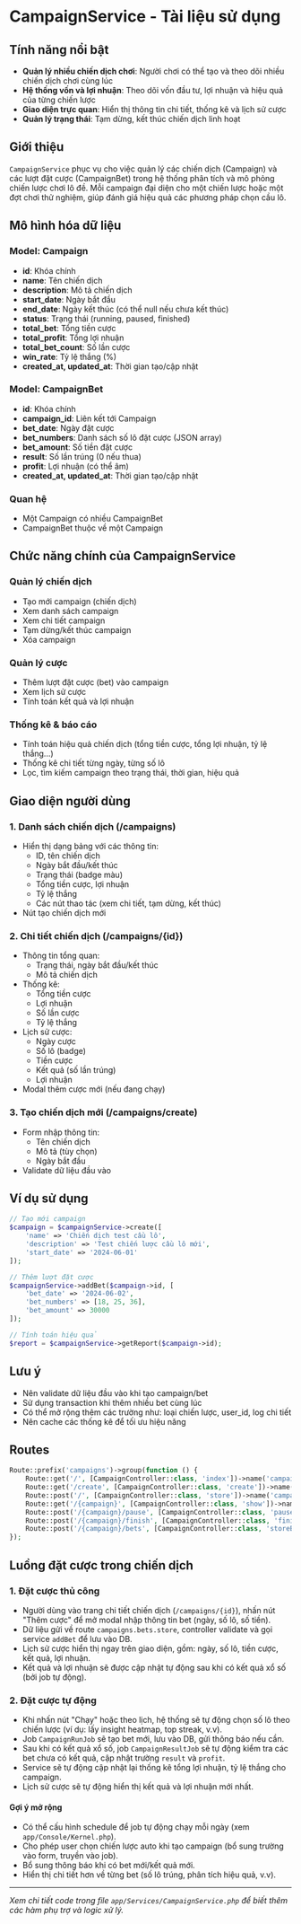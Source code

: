 # CampaignService - Tài liệu sử dụng

## Tính năng nổi bật
- **Quản lý nhiều chiến dịch chơi**: Người chơi có thể tạo và theo dõi nhiều chiến dịch chơi cùng lúc
- **Hệ thống vốn và lợi nhuận**: Theo dõi vốn đầu tư, lợi nhuận và hiệu quả của từng chiến lược
- **Giao diện trực quan**: Hiển thị thông tin chi tiết, thống kê và lịch sử cược
- **Quản lý trạng thái**: Tạm dừng, kết thúc chiến dịch linh hoạt

## Giới thiệu
`CampaignService` phục vụ cho việc quản lý các chiến dịch (Campaign) và các lượt đặt cược (CampaignBet) trong hệ thống phân tích và mô phỏng chiến lược chơi lô đề. Mỗi campaign đại diện cho một chiến lược hoặc một đợt chơi thử nghiệm, giúp đánh giá hiệu quả các phương pháp chọn cầu lô.

## Mô hình hóa dữ liệu

### Model: Campaign
- **id**: Khóa chính
- **name**: Tên chiến dịch
- **description**: Mô tả chiến dịch
- **start_date**: Ngày bắt đầu
- **end_date**: Ngày kết thúc (có thể null nếu chưa kết thúc)
- **status**: Trạng thái (running, paused, finished)
- **total_bet**: Tổng tiền cược
- **total_profit**: Tổng lợi nhuận
- **total_bet_count**: Số lần cược
- **win_rate**: Tỷ lệ thắng (%)
- **created_at, updated_at**: Thời gian tạo/cập nhật

### Model: CampaignBet
- **id**: Khóa chính
- **campaign_id**: Liên kết tới Campaign
- **bet_date**: Ngày đặt cược
- **bet_numbers**: Danh sách số lô đặt cược (JSON array)
- **bet_amount**: Số tiền đặt cược
- **result**: Số lần trúng (0 nếu thua)
- **profit**: Lợi nhuận (có thể âm)
- **created_at, updated_at**: Thời gian tạo/cập nhật

### Quan hệ
- Một Campaign có nhiều CampaignBet
- CampaignBet thuộc về một Campaign

## Chức năng chính của CampaignService

### Quản lý chiến dịch
- Tạo mới campaign (chiến dịch)
- Xem danh sách campaign
- Xem chi tiết campaign
- Tạm dừng/kết thúc campaign
- Xóa campaign

### Quản lý cược
- Thêm lượt đặt cược (bet) vào campaign
- Xem lịch sử cược
- Tính toán kết quả và lợi nhuận

### Thống kê & báo cáo
- Tính toán hiệu quả chiến dịch (tổng tiền cược, tổng lợi nhuận, tỷ lệ thắng...)
- Thống kê chi tiết từng ngày, từng số lô
- Lọc, tìm kiếm campaign theo trạng thái, thời gian, hiệu quả

## Giao diện người dùng

### 1. Danh sách chiến dịch (/campaigns)
- Hiển thị dạng bảng với các thông tin:
  - ID, tên chiến dịch
  - Ngày bắt đầu/kết thúc
  - Trạng thái (badge màu)
  - Tổng tiền cược, lợi nhuận
  - Tỷ lệ thắng
  - Các nút thao tác (xem chi tiết, tạm dừng, kết thúc)
- Nút tạo chiến dịch mới

### 2. Chi tiết chiến dịch (/campaigns/{id})
- Thông tin tổng quan:
  - Trạng thái, ngày bắt đầu/kết thúc
  - Mô tả chiến dịch
- Thống kê:
  - Tổng tiền cược
  - Lợi nhuận
  - Số lần cược
  - Tỷ lệ thắng
- Lịch sử cược:
  - Ngày cược
  - Số lô (badge)
  - Tiền cược
  - Kết quả (số lần trúng)
  - Lợi nhuận
- Modal thêm cược mới (nếu đang chạy)

### 3. Tạo chiến dịch mới (/campaigns/create)
- Form nhập thông tin:
  - Tên chiến dịch
  - Mô tả (tùy chọn)
  - Ngày bắt đầu
- Validate dữ liệu đầu vào

## Ví dụ sử dụng
```php
// Tạo mới campaign
$campaign = $campaignService->create([
    'name' => 'Chiến dịch test cầu lô',
    'description' => 'Test chiến lược cầu lô mới',
    'start_date' => '2024-06-01'
]);

// Thêm lượt đặt cược
$campaignService->addBet($campaign->id, [
    'bet_date' => '2024-06-02',
    'bet_numbers' => [18, 25, 36],
    'bet_amount' => 30000
]);

// Tính toán hiệu quả
$report = $campaignService->getReport($campaign->id);
```

## Lưu ý
- Nên validate dữ liệu đầu vào khi tạo campaign/bet
- Sử dụng transaction khi thêm nhiều bet cùng lúc
- Có thể mở rộng thêm các trường như: loại chiến lược, user_id, log chi tiết
- Nên cache các thống kê để tối ưu hiệu năng

## Routes
```php
Route::prefix('campaigns')->group(function () {
    Route::get('/', [CampaignController::class, 'index'])->name('campaigns.index');
    Route::get('/create', [CampaignController::class, 'create'])->name('campaigns.create');
    Route::post('/', [CampaignController::class, 'store'])->name('campaigns.store');
    Route::get('/{campaign}', [CampaignController::class, 'show'])->name('campaigns.show');
    Route::post('/{campaign}/pause', [CampaignController::class, 'pause'])->name('campaigns.pause');
    Route::post('/{campaign}/finish', [CampaignController::class, 'finish'])->name('campaigns.finish');
    Route::post('/{campaign}/bets', [CampaignController::class, 'storeBet'])->name('campaigns.bets.store');
});
```

## Luồng đặt cược trong chiến dịch

### 1. Đặt cược thủ công
- Người dùng vào trang chi tiết chiến dịch (`/campaigns/{id}`), nhấn nút "Thêm cược" để mở modal nhập thông tin bet (ngày, số lô, số tiền).
- Dữ liệu gửi về route `campaigns.bets.store`, controller validate và gọi service `addBet` để lưu vào DB.
- Lịch sử cược hiển thị ngay trên giao diện, gồm: ngày, số lô, tiền cược, kết quả, lợi nhuận.
- Kết quả và lợi nhuận sẽ được cập nhật tự động sau khi có kết quả xổ số (bởi job tự động).

### 2. Đặt cược tự động
- Khi nhấn nút "Chạy" hoặc theo lịch, hệ thống sẽ tự động chọn số lô theo chiến lược (ví dụ: lấy insight heatmap, top streak, v.v).
- Job `CampaignRunJob` sẽ tạo bet mới, lưu vào DB, gửi thông báo nếu cần.
- Sau khi có kết quả xổ số, job `CampaignResultJob` sẽ tự động kiểm tra các bet chưa có kết quả, cập nhật trường `result` và `profit`.
- Service sẽ tự động cập nhật lại thống kê tổng lợi nhuận, tỷ lệ thắng cho campaign.
- Lịch sử cược sẽ tự động hiển thị kết quả và lợi nhuận mới nhất.

#### Gợi ý mở rộng
- Có thể cấu hình schedule để job tự động chạy mỗi ngày (xem `app/Console/Kernel.php`).
- Cho phép user chọn chiến lược auto khi tạo campaign (bổ sung trường vào form, truyền vào job).
- Bổ sung thông báo khi có bet mới/kết quả mới.
- Hiển thị chi tiết hơn về từng bet (số lô trúng, phân tích hiệu quả, v.v).

---
*Xem chi tiết code trong file `app/Services/CampaignService.php` để biết thêm các hàm phụ trợ và logic xử lý.* 